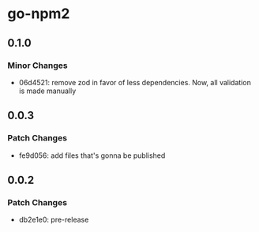 # go-npm2

## 0.1.0

### Minor Changes

- 06d4521: remove zod in favor of less dependencies. Now, all validation is made manually

## 0.0.3

### Patch Changes

- fe9d056: add files that's gonna be published

## 0.0.2

### Patch Changes

- db2e1e0: pre-release
